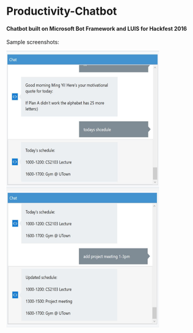 Productivity-Chatbot
==


#### Chatbot built on Microsoft Bot Framework and LUIS for Hackfest 2016 ####



Sample screenshots:

<img src="ss1.png" width="400" height="360"><img src="ss2.png" width="400" height="360">

